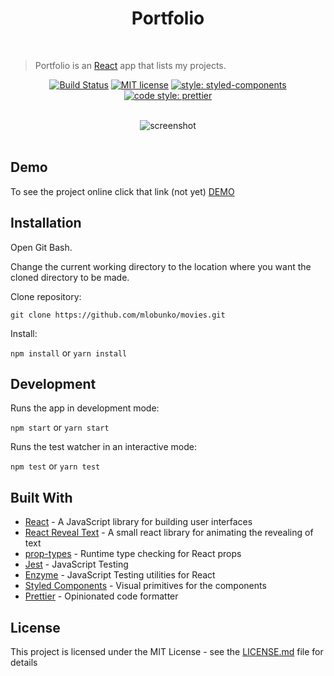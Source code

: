 <h1 align="center">Portfolio</h1>

<br />

> Portfolio is an [React](https://github.com/facebook/react) app that lists my projects.

<div align="center">
  
 [![Build Status](https://travis-ci.com/mlobunko/movies.svg?branch=master)](https://travis-ci.com/mlobunko/movies) [![MIT license](https://img.shields.io/badge/License-MIT-blue.svg)](https://lbesson.mit-license.org/) [![style: styled-components](https://img.shields.io/badge/style-%F0%9F%92%85%20styled--components-orange.svg?colorB=daa357&colorA=db748e)](https://github.com/styled-components/styled-components) [![code style: prettier](https://img.shields.io/badge/code_style-prettier-ff69b4.svg)](https://github.com/prettier/prettier)
  
</div>

<br />

<div align="center">
  <img src="docs/images/portfolio-screen.gif" alt="screenshot"/>
</div>

<br />

## Demo

To see the project online click that link (not yet) <a href="https://mlobunko.github.io/portfolio/">DEMO</a>

## Installation

Open Git Bash.

Change the current working directory to the location where you want the cloned directory to be made.

Clone repository:

`git clone https://github.com/mlobunko/movies.git`

Install:

`npm install` or `yarn install`

## Development

Runs the app in development mode:

`npm start` or `yarn start`

Runs the test watcher in an interactive mode:

`npm test` or `yarn test`

## Built With

- [React](https://github.com/facebook/react) - A JavaScript library for building user interfaces
- [React Reveal Text](https://github.com/adrianmcli/react-reveal-text) - A small react library for animating the revealing of text
- [prop-types](https://github.com/facebook/prop-types) - Runtime type checking for React props
- [Jest](https://github.com/facebook/jest) - JavaScript Testing
- [Enzyme](https://github.com/airbnb/enzyme) - JavaScript Testing utilities for React
- [Styled Components](https://github.com/styled-components/styled-components) - Visual primitives for the components
- [Prettier](https://github.com/prettier/prettier) - Opinionated code formatter

## License

This project is licensed under the MIT License - see the [LICENSE.md](LICENSE.md) file for details
